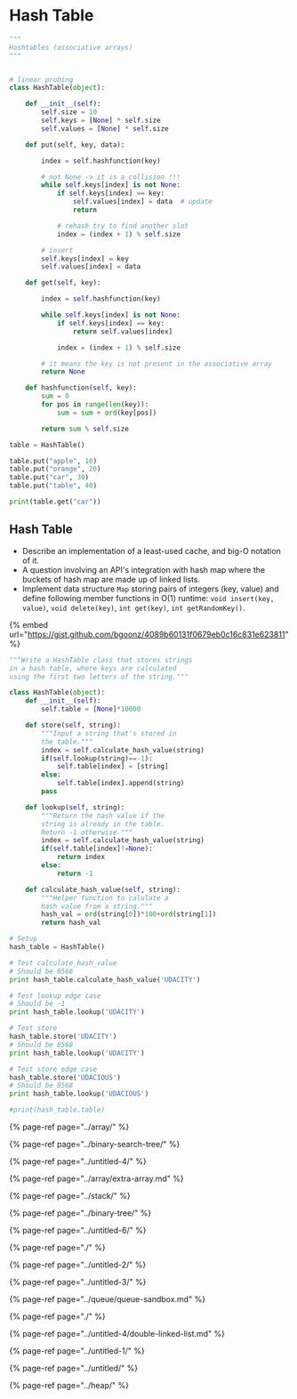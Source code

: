 # Hash Table

```python
"""
Hashtables (associative arrays)
"""


# linear probing
class HashTable(object):

    def __init__(self):
        self.size = 10
        self.keys = [None] * self.size
        self.values = [None] * self.size

    def put(self, key, data):

        index = self.hashfunction(key)

        # not None -> it is a collision !!!
        while self.keys[index] is not None:
            if self.keys[index] == key:
                self.values[index] = data  # update
                return

            # rehash try to find another slot
            index = (index + 1) % self.size

        # insert
        self.keys[index] = key
        self.values[index] = data

    def get(self, key):

        index = self.hashfunction(key)

        while self.keys[index] is not None:
            if self.keys[index] == key:
                return self.values[index]

            index = (index + 1) % self.size

        # it means the key is not present in the associative array
        return None

    def hashfunction(self, key):
        sum = 0
        for pos in range(len(key)):
            sum = sum + ord(key[pos])

        return sum % self.size

table = HashTable()

table.put("apple", 10)
table.put("orange", 20)
table.put("car", 30)
table.put("table", 40)

print(table.get("car"))

```

## Hash Table

- Describe an implementation of a least-used cache, and big-O notation of it.
- A question involving an API's integration with hash map where the buckets of hash map are made up of linked lists.
- Implement data structure `Map` storing pairs of integers \(key, value\) and define following member functions in O\(1\) runtime: `void insert(key, value)`, `void delete(key)`, `int get(key)`, `int getRandomKey()`.

{% embed url="https://gist.github.com/bgoonz/4089b60131f0679eb0c16c831e623811" %}

```python
"""Write a HashTable class that stores strings
in a hash table, where keys are calculated
using the first two letters of the string."""

class HashTable(object):
    def __init__(self):
        self.table = [None]*10000

    def store(self, string):
        """Input a string that's stored in
        the table."""
        index = self.calculate_hash_value(string)
        if(self.lookup(string)==-1):
            self.table[index] = [string]
        else:
            self.table[index].append(string)
        pass

    def lookup(self, string):
        """Return the hash value if the
        string is already in the table.
        Return -1 otherwise."""
        index = self.calculate_hash_value(string)
        if(self.table[index]!=None):
            return index
        else:
            return -1

    def calculate_hash_value(self, string):
        """Helper function to calulate a
        hash value from a string."""
        hash_val = ord(string[0])*100+ord(string[1])
        return hash_val

# Setup
hash_table = HashTable()

# Test calculate_hash_value
# Should be 8568
print hash_table.calculate_hash_value('UDACITY')

# Test lookup edge case
# Should be -1
print hash_table.lookup('UDACITY')

# Test store
hash_table.store('UDACITY')
# Should be 8568
print hash_table.lookup('UDACITY')

# Test store edge case
hash_table.store('UDACIOUS')
# Should be 8568
print hash_table.lookup('UDACIOUS')

#print(hash_table.table)

```

{% page-ref page="../array/" %}

{% page-ref page="../binary-search-tree/" %}

{% page-ref page="../untitled-4/" %}

{% page-ref page="../array/extra-array.md" %}

{% page-ref page="../stack/" %}

{% page-ref page="../binary-tree/" %}

{% page-ref page="../untitled-6/" %}

{% page-ref page="./" %}

{% page-ref page="../untitled-2/" %}

{% page-ref page="../untitled-3/" %}

{% page-ref page="../queue/queue-sandbox.md" %}

{% page-ref page="./" %}

{% page-ref page="../untitled-4/double-linked-list.md" %}

{% page-ref page="../untitled-1/" %}

{% page-ref page="../untitled/" %}

{% page-ref page="../heap/" %}
